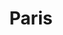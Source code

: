 ---
title:			"Paris"
post_path:	2017-11-18-paris
date_start:	2017/11/18
date_end:		2017/11/18
lat:        48.8588
lon:        2.2770
metadata:
  - year: 2017
  - cities:
      - Paris
  - countries:
      - France
  - continents:
      - Europe
  - regions:
      - Europe
photos:
  - ext:		01.jpg
    class:	horizontal
---
